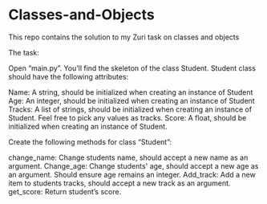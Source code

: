 # Classes-and-Objects
This repo contains the solution to my Zuri task on classes and objects

The task:

Open “main.py”. You’ll find the skeleton of the class Student. Student class should have the following attributes:

Name: A string, should be initialized when creating an instance of Student
Age: An integer, should be initialized when creating an instance of Student
Tracks: A list of strings, should be initialized when creating an instance of Student. Feel free to pick any values as tracks.
Score: A float, should be initialized when creating an instance of Student.   
 
Create the following methods for class “Student”:

change_name: Change students name, should accept a new name as an argument.
Change_age: Change students' age, should accept a new age as an argument. Should ensure age remains an integer.
Add_track: Add a new item to students tracks, should accept a new track as an argument.
get_score: Return student’s score.
